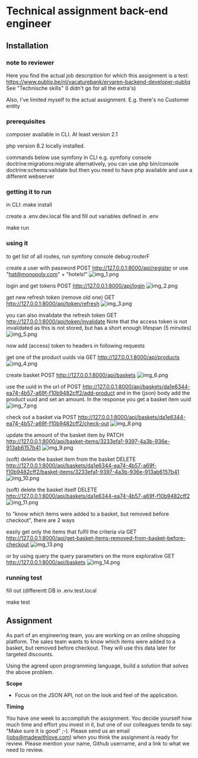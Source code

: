 # Technical assignment back-end engineer

## Installation

### note to reviewer

Here you find the actual job description for which this assignment is a test:
https://www.publiq.be/nl/vacaturebank/ervaren-backend-developer-publiq See "Technische skills" (I didn't go for all the extra's)

Also, I've limited myself to the actual assignment. E.g. there's no Customer entity

### prerequisites

composer available in CLI. At least version 2.1

php version 8.2 locally installed.

commands below use symfony in CLI e.g. symfony console doctrine:migrations:migrate
alternatively, you can use php bin/console doctrine:schema:validate but then you need to have php available and use a different webserver


### getting it to run

in CLI: make install

create a .env.dev.local file and fill out variables defined in .env

make run


### using it

to get list of all routes, run symfony console debug:routerF

create a user with password POST http://127.0.0.1:8000/api/register or use "hat@monopoly.com" + "hotels!"
![img_1.png](img_1.png)

login and get tokens POST http://127.0.0.1:8000/api/login
![img_2.png](img_2.png)

get new refresh token (remove old one) GET http://127.0.0.1:8000/api/token/refresh
![img_3.png](img_3.png)

you can also invalidate the refresh token GET http://127.0.0.1:8000/api/token/invalidate Note that the access token is not invalidated as this is not stored, but has a short enough lifespan (5 minutes)
![img_5.png](img_5.png)

now add (access) token to headers in following requests

get one of the product uuids via GET http://127.0.0.1:8000/api/products
![img_4.png](img_4.png)

create basket POST http://127.0.0.1:8000/api/baskets
![img_6.png](img_6.png)

use the uuid in the url of POST http://127.0.0.1:8000/api/baskets/da1e6344-ea74-4b57-a69f-f10b9482cff2/add-product and in the (json) body add the product uuid and set an amount. In the response you get a basket item uuid
![img_7.png](img_7.png)

check out a basket via POST http://127.0.0.1:8000/api/baskets/da1e6344-ea74-4b57-a69f-f10b9482cff2/check-out
![img_8.png](img_8.png)

update the amount of the basket item by PATCH http://127.0.0.1:8000/api/basket-items/3233efa1-9397-4a3b-936e-913ab6157b41
![img_9.png](img_9.png)

(soft) delete the basket item from the basket DELETE http://127.0.0.1:8000/api/baskets/da1e6344-ea74-4b57-a69f-f10b9482cff2/basket-items/3233efa1-9397-4a3b-936e-913ab6157b41
![img_10.png](img_10.png)

(soft) delete the basket itself DELETE http://127.0.0.1:8000/api/baskets/da1e6344-ea74-4b57-a69f-f10b9482cff2
![img_11.png](img_11.png)

to "know which items were added to a basket, but removed before checkout", there are 2 ways

easily get only the items that fulfil the criteria via GET http://127.0.0.1:8000/api/get-basket-items-removed-from-basket-before-checkout
![img_13.png](img_13.png)

or by using query the query parameters on the more explorative GET http://127.0.0.1:8000/api/baskets
![img_14.png](img_14.png)


### running test

fill out (differentt DB in .env.test.local

make test


## Assignment

As part of an engineering team, you are working on an online shopping platform. The sales team wants to know which items were added to a basket, but removed before checkout. They will use this data later for targeted discounts.

Using the agreed upon programming language, build a solution that solves the above problem.

**Scope**

* Focus on the JSON API, not on the look and feel of the application.

**Timing**

You have one week to accomplish the assignment. You decide yourself how much time and effort you invest in it, but one of our colleagues tends to say: "Make sure it is good" ;-). Please send us an email (jobs@madewithlove.com) when you think the assignment is ready for review. Please mention your name, Github username, and a link to what we need to review.
